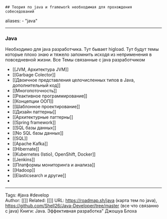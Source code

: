 	## Теория по java и framework необходимая для прохождения собеседований

aliases: 
	- "java"

---

### Java 
Необходимо для java разработчика. Тут бывает higload. Тут будут темы которые плохо знаю и тяжело запомнить исходя из неприменения в повседневной жизни.
Все Темы связанные с java разработчиком
- [[JVM,  Архитектура JVM]]
- [[Garbage Colector]]
- [[Двоичное представления целочисленных типов в Java, дополнительный код]]
- [[Многопоточность]]
- [[Реактивное программирование]]
- [[Концепции ООП]]
- [[Шаблонное проектирование]]
- [[Дизайн паттерны]]
- [[Архитектурные паттерны]]
- [[Spring framework]]
- [[SQL базы данных]]
- [[No SQL базы данных]]
- [[SQL]]
- [[Apache Kafka]]
- [[Hibernate]]
- [[Kubernetes (Istio), OpenShift, Docker]]
- [[Jenkins]]
- [[Платформы мониторинга и анализа]]
- [[Hadoop]]
- [[Elasticsearch и другие]]
- 

---
Tags: #java #develop  
Author: [[]]
Related: [[]]
URL: https://roadmap.sh/java (карта тем по java), https://github.com/Shell26/Java-Developer/tree/master (все что связанно с java)
Книги: Java. Эффективная разработка" Джошуа Блоха